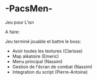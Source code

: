 # -PacsMen-
Jeu pour L'isn

A faire:

Jeu terminé jouable et battre le boss:
- Avoir toutes les textures (Clarisse)
- Map aléatoire (Emeric)
- Menu principal (Nassim)
- Gestion de l'écran de combat (Nassim)
- Integration du script (Pierre-Antoine)
